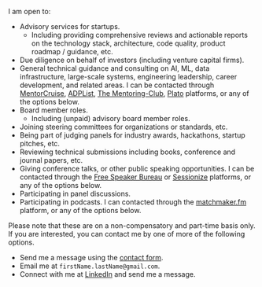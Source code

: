 I am open to:

- Advisory services for startups.
  - Including providing comprehensive reviews and actionable reports on the technology stack, architecture, code quality, product roadmap / guidance, etc.
- Due diligence on behalf of investors (including venture capital firms).
- General technical guidance and consulting on AI, ML, data infrastructure, large-scale systems, engineering leadership, career development, and related areas. I can be contacted through [MentorCruise](https://mentorcruise.com/mentor/manastalukdar/), [ADPList](https://adplist.org/mentors/manas-talukdar), [The Mentoring-Club](https://www.mentoring-club.com/the-mentors/manas-talukdar), [Plato](https://www.platohq.com/@manas-talukdar-zfyuvrxm6if) platforms, or any of the options below.
- Board member roles.
  - Including (unpaid) advisory board member roles.
- Joining steering committees for organizations or standards, etc.
- Being part of judging panels for industry awards, hackathons, startup pitches, etc.
- Reviewing technical submissions including books, conference and journal papers, etc.
- Giving conference talks, or other public speaking opportunities. I can be contacted through the [Free Speaker Bureau](https://www.freespeakerbureau.com/speaker-presenter/manas-talukdar) or [Sessionize](https://sessionize.com/manastalukdar/) platforms, or any of the options below.
- Participating in panel discussions.
- Participating in podcasts. I can contacted through the [matchmaker.fm](https://www.matchmaker.fm/show-guest/manas-talukdar-ced412) platform, or any of the options below.

Please note that these are on a non-compensatory and part-time basis only. If you are interested, you can contact me by one of more of the following options.

- Send me a message using the [contact form](https://manastalukdar.github.io/contact/form/).
- Email me at `firstName.lastName@gmail.com`.
- Connect with me at [LinkedIn](https://www.linkedin.com/in/manastalukdar/) and send me a message.
